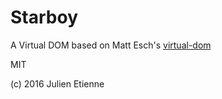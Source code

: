 # Starboy

A Virtual DOM based on Matt Esch's [virtual-dom](https://github.com/Matt-Esch/virtual-dom)

MIT 

(c) 2016 Julien Etienne 